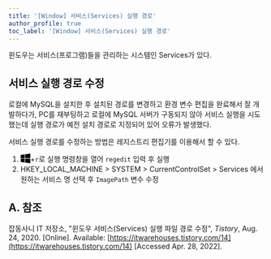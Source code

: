 ```yaml
---
title: '[Window] 서비스(Services) 실행 경로'
author_profile: true
toc_label: '[Window] 서비스(Services) 실행 경로'
---
```


윈도우는 서비스(프로그램)들을 관리하는 시스템인 Services가 있다.

## 서비스 실행 경로 수정
로컬에 MySQL을 설치한 후 설치된 경로를 변경하고 환경 변수 편집을 완료해서 잘 개발하다가, PC를 재부팅하고 로컬에 MySQL 서버가 구동되지 않아 서비스 실행을 시도했는데 실행 경로가 예전 설치 경로로 지정되어 있어 오류가 발생했다.

서비스 실행 경로를 수정하는 방법은 레지스트리 편집기를 이용해서 할 수 있다.

1. <svg width="4%" height="auto" role="img" viewBox="0 0 24 24" style="float:left;" xmlns="http://www.w3.org/2000/svg"><path d="M0 3.449L9.75 2.1v9.451H0m10.949-9.602L24 0v11.4H10.949M0 12.6h9.75v9.451L0 20.699M10.949 12.6H24V24l-12.9-1.801"/></svg>+`r`로 실행 명령창을 열어 `regedit` 입력 후 실행
2. HKEY_LOCAL_MACHINE > SYSTEM > CurrentControlSet > Services 에서 원하는 서비스 명 선택 후 `ImagePath` 변수 수정

## A. 참조
잡동사니 IT 저장소, "윈도우 서비스(Services) 실행 파일 경로 수정", *Tistory*, Aug. 24, 2020. [Online]. Available: [https://itwarehouses.tistory.com/14](https://itwarehouses.tistory.com/14) [Accessed Apr. 28, 2022].
